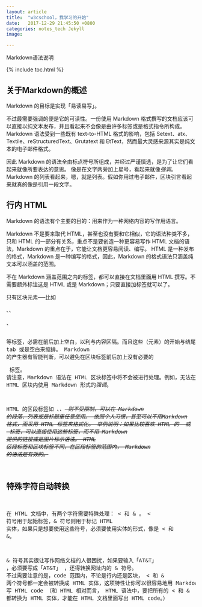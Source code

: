 ```yaml
---
layout: article
title:  "w3cschool，我学习的开始"
date:   2017-12-29 21:45:50 +0800
categories: notes_tech Jekyll
image:

---
```

Markdown语法说明

{% include toc.html %}

## 关于Markdown的概述

Markdown 的目标是实现「易读易写」。

不过最需要强调的便是它的可读性。一份使用 Markdown 格式撰写的文档应该可以直接以纯文本发布，并且看起来不会像是由许多标签或是格式指令所构成。
Markdown 语法受到一些既有 text-to-HTML 格式的影响，包括 Setext、atx、Textile、reStructuredText、Grutatext 和 EtText，然而最大灵感来源其实是纯文本的电子邮件格式。

因此 Markdown 的语法全由标点符号所组成，并经过严谨慎选，是为了让它们看起来就像所要表达的意思。
像是在文字两旁加上星号，看起来就像*强调*。Markdown 的列表看起来，嗯，就是列表。假如你用过电子邮件，区块引言看起来就真的像是引用一段文字。


## 行内 HTML
Markdown 的语法有个主要的目的：用来作为一种网络内容的写作用语言。

Markdown 不是要来取代 HTML，甚至也没有要和它相似，它的语法种类不多，只和 HTML 的一部分有关系，重点不是要创造一种更容易写作 HTML 文档的语法，Markdown 的重点在于，它能让文档更容易阅读、编写。
HTML 是一种发布的格式，Markdown 是一种编写的格式，因此，Markdown 的格式语法只涵盖纯文本可以涵盖的范围。

不在 Markdown 涵盖范围之内的标签，都可以直接在文档里面用 HTML 撰写。不需要额外标注这是 HTML 或是 Markdown；只要直接加标签就可以了。

只有区块元素──比如 <div>、<table>、<pre>、<p> 等标签，必需在前后加上空白，以利与内容区隔。而且这些（元素）的开始与结尾标签，不可以用 tab 或是空白来缩排。
Markdown 的产生器有智能判断，可以避免在区块标签前后加上没有必要的 <p> 标签。
请注意，Markdown 语法在 HTML 区块标签中将不会被进行处理。例如，无法在 HTML 区块内使用 Markdown 形式的*强调*。

HTML 的区段标签如 <span>、<cite>、<del> 则不受限制，可以在 Markdown 的段落、列表或是标题里任意使用。
依照个人习惯，甚至可以不用Markdown 格式，而采用 HTML 标签来格式化。
举例说明：如果比较喜欢 HTML 的 <a> 或 <img> 标签，可以直接使用这些标签，而不用 Markdown 提供的链接或是图片标示语法。
HTML 区段标签和区块标签不同，在区段标签的范围内， Markdown 的语法是有效的。

## 特殊字符自动转换
在 HTML 文档中，有两个字符需要特殊处理： < 和 & 。 < 符号用于起始标签，& 符号则用于标记 HTML 实体，如果只是想要使用这些符号，必须要使用实体的形式，像是 &lt; 和 &amp;。

& 符号其实很让写作网络文档的人很困扰，如果要输入「AT&T」 ，必须要写成「AT&amp;T」 ，还得转换网址内的 & 符号。
不过需要注意的是，code 范围内，不论是行内还是区块， < 和 & 两个符号都一定会被转换成 HTML 实体，这项特性让你可以很容易地用 Markdown 写 HTML code （和 HTML 相对而言， HTML 语法中，要把所有的 < 和 & 都转换为 HTML 实体，才能在 HTML 文档里面写出 HTML code。）

